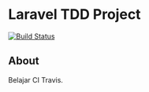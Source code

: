 # Laravel TDD Project

[![Build Status](https://travis-ci.org/nafiesl/Laravel-TDD.svg?branch=master)](https://travis-ci.org/nafiesl/Laravel-TDD)

## About
Belajar CI Travis.